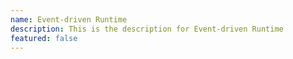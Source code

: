 ```yaml
---
name: Event-driven Runtime
description: This is the description for Event-driven Runtime
featured: false
---
```

